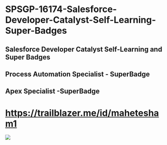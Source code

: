 # SPSGP-16174-Salesforce-Developer-Catalyst-Self-Learning-Super-Badges
## Salesforce Developer Catalyst Self-Learning and Super Badges

## Process Automation Specialist - SuperBadge
## Apex Specialist -SuperBadge

# https://trailblazer.me/id/mahetesham1

<img src="Process Automation Spacialist SuperBadge.jpg" >


